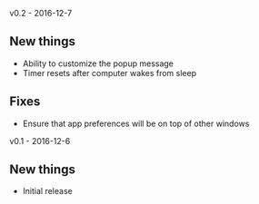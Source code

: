 v0.2 - 2016-12-7

## New things

* Ability to customize the popup message
* Timer resets after computer wakes from sleep

## Fixes

* Ensure that app preferences will be on top of other windows

v0.1 - 2016-12-6

## New things

* Initial release

